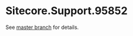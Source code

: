 # Sitecore.Support.95852

See [master branch](https://github.com/sitecoresupport/Sitecore.Support.95852) for details.